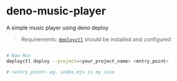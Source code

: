 # deno-music-player
A simple music player using deno deploy

> Requirements: [`deployctl`](https://github.com/denoland/deployctl) should be installed and configured

```bash

# Now Run
deployctl deploy --project=<your_project_name> <entry_point>

# <entry_point> eg. index.mjs in my case

```
